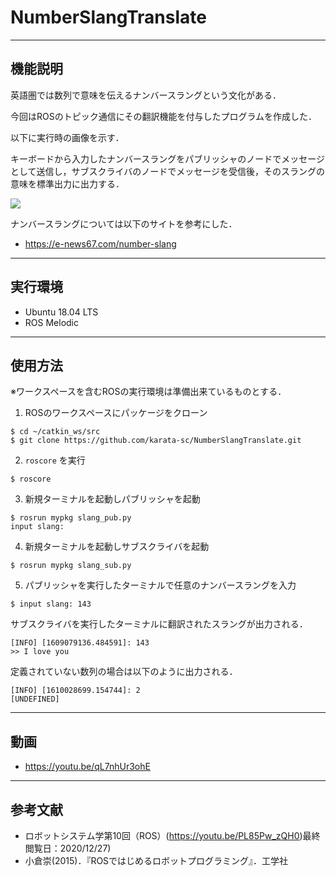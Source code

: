 # NumberSlangTranslate 


---
機能説明
---

英語圏では数列で意味を伝えるナンバースラングという文化がある．

今回はROSのトピック通信にその翻訳機能を付与したプログラムを作成した．

以下に実行時の画像を示す．

キーボードから入力したナンバースラングをパブリッシャのノードでメッセージとして送信し，サブスクライバのノードでメッセージを受信後，そのスラングの意味を標準出力に出力する．


![](https://i.gyazo.com/b954dcc9be110eeda8c1ad084bfef7c0.png)


ナンバースラングについては以下のサイトを参考にした．
* https://e-news67.com/number-slang


---
実行環境
---
* Ubuntu 18.04 LTS 
* ROS Melodic


---
使用方法
---
※ワークスペースを含むROSの実行環境は準備出来ているものとする．

1. ROSのワークスペースにパッケージをクローン
```
$ cd ~/catkin_ws/src
$ git clone https://github.com/karata-sc/NumberSlangTranslate.git
```

2. `roscore` を実行

```
$ roscore
```

3. 新規ターミナルを起動しパブリッシャを起動

```
$ rosrun mypkg slang_pub.py
input slang:
```

4. 新規ターミナルを起動しサブスクライバを起動

```
$ rosrun mypkg slang_sub.py
```

5. パブリッシャを実行したターミナルで任意のナンバースラングを入力

```
$ input slang: 143
```

サブスクライバを実行したターミナルに翻訳されたスラングが出力される．

```
[INFO] [1609079136.484591]: 143
>> I love you
```
定義されていない数列の場合は以下のように出力される．
```
[INFO] [1610028699.154744]: 2
[UNDEFINED]
```



---
動画
---
* https://youtu.be/qL7nhUr3ohE


---
参考文献
---
* ロボットシステム学第10回（ROS）(https://youtu.be/PL85Pw_zQH0)最終閲覧日：2020/12/27) 
* 小倉崇(2015)．『ROSではじめるロボットプログラミング』．工学社



